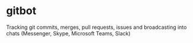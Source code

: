 # gitbot
Tracking git commits, merges, pull requests, issues and broadcasting into chats (Messenger, Skype, Microsoft Teams, Slack)
